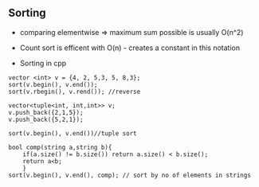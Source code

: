 ## Sorting

- comparing elementwise => maximum sum possible is usually O(n^2)

- Count sort is efficent with O(n) - creates a constant in this notation

- Sorting in cpp
```
vector <int> v = {4, 2, 5,3, 5, 8,3};
sort(v.begin(), v.end());
sort(v.rbegin(), v.rend()); //reverse

vector<tuple<int, int,int>> v;
v.push_back({2,1,5});
v.push_back({5,2,1});

sort(v.begin(), v.end())//tuple sort

bool comp(string a,string b){
	if(a.size() != b.size()) return a.size() < b.size();
	return a<b;
	}
sort(v.begin(), v.end(), comp); // sort by no of elements in strings

```


